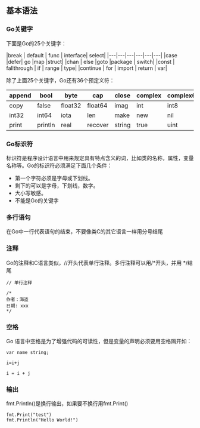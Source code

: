 ## 基本语法

### Go关键字
下面是Go的25个关键字：

|break	| default	| func	| interface|	select|
|---|---|---|---|---|---|
|case	|defer|	go	|map	|struct|
|chan |	else	|goto	|package	| switch|
|const	| fallthrough	| if	| range	| type|
|continue	| for	| import	| return |	var|

除了上面25个关键字，Go还有36个预定义符：

|append | bool | byte | cap | close | complex | complex64 | complex128 | uint16|
|---|---|---|---|---|---|---|---|---|
|copy | false | float32 | float64 | imag | int | int8 | int16 | uint32|
|int32 | int64 | iota | len | make | new | nil | panic | uint64|
|print | println | real | recover | string | true | uint | uint8 | uintptr|

### Go标识符
标识符是程序设计语言中用来规定具有特点含义的词，比如类的名称，属性，变量名称等。Go的标识符必须满足下面几个条件：
- 第一个字符必须是字母或下划线。
- 剩下的可以是字母，下划线，数字。
- 大小写敏感。
- 不能是Go的关键字


### 多行语句

在Go中一行代表语句的结束，不要像类C的其它语言一样用分号结尾

### 注释

Go的注释和C语言类似，//开头代表单行注释。多行注释可以用/*开头，并用 */结尾

```
// 单行注释

/*
作者：海盗
日期: xxx
*/
```

### 空格
Go 语言中空格是为了增强代码的可读性，但是变量的声明必须要用空格隔开如：

```
var name string;

i=i+j

i = i + j
```

### 输出
fmt.Println()是换行输出，如果要不换行用fmt.Print()

```
fmt.Print("test")
fmt.Println("Hello World!")
```